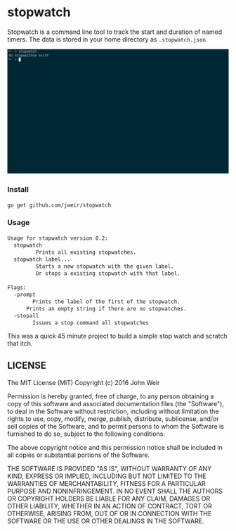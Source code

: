 # stopwatch

Stopwatch is a command line tool to track the start and duration of named timers.  The data is stored in your home directory as `.stopwatch.json`.

![](stopwatch.gif)

### Install

    go get github.com/jweir/stopwatch

### Usage

````
Usage for stopwatch version 0.2:
  stopwatch
         Prints all existing stopwatches.
  stopwatch label...
         Starts a new stopwatch with the given label.
         Or stops a existing stopwatch with that label.

Flags:
  -prompt
    	Prints the label of the first of the stopwatch.
      Prints an empty string if there are no stopwatches.
  -stopall
    	Issues a stop command all stopwatches

````

This was a quick 45 minute project to build a simple stop watch and scratch that itch.

## LICENSE

The MIT License (MIT)
Copyright (c) 2016 John Weir

Permission is hereby granted, free of charge, to any person obtaining a copy of
this software and associated documentation files (the "Software"), to deal in
the Software without restriction, including without limitation the rights to
use, copy, modify, merge, publish, distribute, sublicense, and/or sell copies
of the Software, and to permit persons to whom the Software is furnished to do
so, subject to the following conditions:

The above copyright notice and this permission notice shall be included in all
copies or substantial portions of the Software.

THE SOFTWARE IS PROVIDED "AS IS", WITHOUT WARRANTY OF ANY KIND, EXPRESS OR
IMPLIED, INCLUDING BUT NOT LIMITED TO THE WARRANTIES OF MERCHANTABILITY,
FITNESS FOR A PARTICULAR PURPOSE AND NONINFRINGEMENT. IN NO EVENT SHALL THE
AUTHORS OR COPYRIGHT HOLDERS BE LIABLE FOR ANY CLAIM, DAMAGES OR OTHER
LIABILITY, WHETHER IN AN ACTION OF CONTRACT, TORT OR OTHERWISE, ARISING FROM,
OUT OF OR IN CONNECTION WITH THE SOFTWARE OR THE USE OR OTHER DEALINGS IN THE
SOFTWARE.
